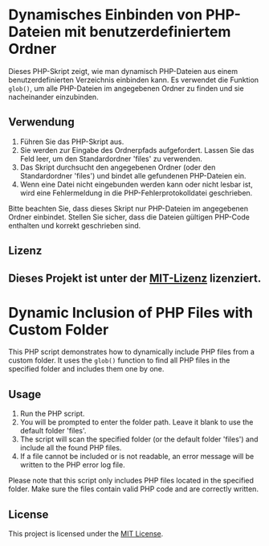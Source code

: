 # Dynamisches Einbinden von PHP-Dateien mit benutzerdefiniertem Ordner

Dieses PHP-Skript zeigt, wie man dynamisch PHP-Dateien aus einem benutzerdefinierten Verzeichnis einbinden kann. Es verwendet die Funktion `glob()`, um alle PHP-Dateien im angegebenen Ordner zu finden und sie nacheinander einzubinden.

## Verwendung

1. Führen Sie das PHP-Skript aus.
2. Sie werden zur Eingabe des Ordnerpfads aufgefordert. Lassen Sie das Feld leer, um den Standardordner 'files' zu verwenden.
3. Das Skript durchsucht den angegebenen Ordner (oder den Standardordner 'files') und bindet alle gefundenen PHP-Dateien ein.
4. Wenn eine Datei nicht eingebunden werden kann oder nicht lesbar ist, wird eine Fehlermeldung in die PHP-Fehlerprotokolldatei geschrieben.

Bitte beachten Sie, dass dieses Skript nur PHP-Dateien im angegebenen Ordner einbindet. Stellen Sie sicher, dass die Dateien gültigen PHP-Code enthalten und korrekt geschrieben sind.

## Lizenz

Dieses Projekt ist unter der [MIT-Lizenz](LICENSE) lizenziert.
----
# Dynamic Inclusion of PHP Files with Custom Folder

This PHP script demonstrates how to dynamically include PHP files from a custom folder. It uses the `glob()` function to find all PHP files in the specified folder and includes them one by one.

## Usage

1. Run the PHP script.
2. You will be prompted to enter the folder path. Leave it blank to use the default folder 'files'.
3. The script will scan the specified folder (or the default folder 'files') and include all the found PHP files.
4. If a file cannot be included or is not readable, an error message will be written to the PHP error log file.

Please note that this script only includes PHP files located in the specified folder. Make sure the files contain valid PHP code and are correctly written.

## License

This project is licensed under the [MIT License](LICENSE).
